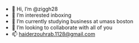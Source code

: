 - 👋 Hi, I’m @ziggh28
- 👀 I’m interested inboxing
- 🌱 I’m currently studying business at umass boston
- 💞️ I’m looking to collaborate with all of you 
- 📫 haiderzouhrab.1128@gmail.com

<!---
ziggh28/ziggh28 is a ✨ special ✨ repository because its `README.md` (this file) appears on your GitHub profile.
You can click the Preview link to take a look at your changes.
--->
